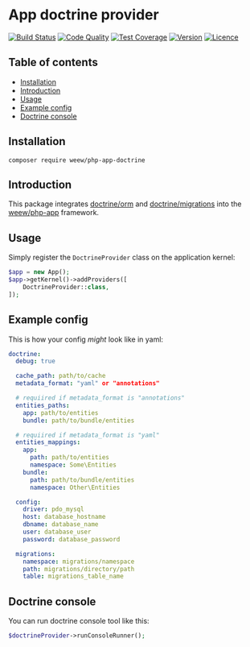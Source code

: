 # App doctrine provider

[![Build Status](https://img.shields.io/travis/weew/php-app-doctrine.svg)](https://travis-ci.org/weew/php-app-doctrine)
[![Code Quality](https://img.shields.io/scrutinizer/g/weew/php-app-doctrine.svg)](https://scrutinizer-ci.com/g/weew/php-app-doctrine)
[![Test Coverage](https://img.shields.io/coveralls/weew/php-app-doctrine.svg)](https://coveralls.io/github/weew/php-app-doctrine)
[![Version](https://img.shields.io/packagist/v/weew/php-app-doctrine.svg)](https://packagist.org/packages/weew/php-app-doctrine)
[![Licence](https://img.shields.io/packagist/l/weew/php-app-doctrine.svg)](https://packagist.org/packages/weew/php-app-doctrine)

## Table of contents

- [Installation](#installation)
- [Introduction](#introduction)
- [Usage](#usage)
- [Example config](#example-config)
- [Doctrine console](#doctrine-console)

## Installation

`composer require weew/php-app-doctrine`

## Introduction

This package integrates [doctrine/orm](https://github.com/doctrine/doctrine2) and [doctrine/migrations](https://github.com/doctrine/migrations) into the [weew/php-app](https://github.com/weew/php-app) framework.

## Usage

Simply register the `DoctrineProvider` class on the application kernel:

```php
$app = new App();
$app->getKernel()->addProviders([
    DoctrineProvider::class,
]);
```

## Example config

This is how your config *might* look like in yaml:

```yaml
doctrine:
  debug: true

  cache_path: path/to/cache
  metadata_format: "yaml" or "annotations"

  # requiired if metadata_format is "annotations"
  entities_paths:
    app: path/to/entities
    bundle: path/to/bundle/entities

  # requiired if metadata_format is "yaml"
  entities_mappings:
    app:
      path: path/to/entities
      namespace: Some\Entities
    bundle:
      path: path/to/bundle/entities
      namespace: Other\Entities

  config:
    driver: pdo_mysql
    host: database_hostname
    dbname: database_name
    user: database_user
    password: database_password

  migrations:
    namespace: migrations/namespace
    path: migrations/directory/path
    table: migrations_table_name
```

## Doctrine console

You can run doctrine console tool like this:

```php
$doctrineProvider->runConsoleRunner();
```
